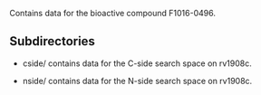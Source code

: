 Contains data for the bioactive compound F1016-0496.

## Subdirectories

- cside/ contains data for the C-side search space on rv1908c.

- nside/ contains data for the N-side search space on rv1908c.

